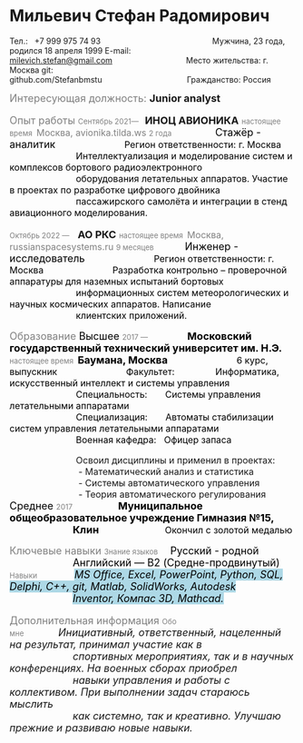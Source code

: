 # Мильевич Стефан Радомирович

Тел.:&nbsp;&nbsp; +7 999 975 74 93&nbsp;&nbsp;&nbsp;&nbsp;&nbsp;&nbsp;&nbsp;&nbsp;&nbsp;&nbsp;&nbsp;&nbsp;&nbsp;&nbsp;&nbsp;&nbsp;&nbsp;&nbsp;&nbsp;&nbsp;&nbsp;&nbsp;&nbsp;&nbsp;&nbsp;&nbsp;&nbsp;&nbsp;&nbsp;&nbsp;&nbsp;&nbsp;&nbsp;&nbsp;&nbsp;&nbsp;&nbsp;&nbsp;&nbsp;&nbsp;&nbsp;&nbsp;&nbsp;&nbsp;&nbsp;&nbsp;&nbsp;&nbsp;&nbsp;&nbsp;Мужчина, 23 года, родился 18 апреля 1999 
E-mail: milevich.stefan@gmail.com&nbsp;&nbsp;&nbsp;&nbsp;&nbsp;&nbsp;&nbsp;&nbsp;&nbsp;&nbsp;&nbsp;&nbsp;&nbsp;&nbsp;&nbsp;&nbsp;&nbsp;&nbsp;&nbsp;&nbsp;&nbsp;&nbsp;&nbsp;&nbsp;&nbsp;&nbsp;&nbsp;&nbsp;&nbsp;&nbsp;&nbsp;&nbsp;&nbsp;Место жительства: г. Москва
git:&nbsp;&nbsp;&nbsp;&nbsp;&nbsp;&nbsp;&nbsp; github.com/Stefanbmstu&nbsp;&nbsp;&nbsp;&nbsp;&nbsp;&nbsp;&nbsp;&nbsp;&nbsp;&nbsp;&nbsp;&nbsp;&nbsp;&nbsp;&nbsp;&nbsp;&nbsp;&nbsp;&nbsp;&nbsp;&nbsp;&nbsp;&nbsp;&nbsp;&nbsp;&nbsp;&nbsp;&nbsp;&nbsp;&nbsp;&nbsp;&nbsp;&nbsp;&nbsp;&nbsp;&nbsp;&nbsp;&nbsp;Гражданство: Россия

<font size= "4"> <span style="color:grey"> Интересующая должность:</span>
__Junior analyst__ 

<font size= "4"> <span style="color:grey"> Опыт работы</span>
<font size= "2"> <span style="color:grey"> Сентябрь 2021—</span>&nbsp;&nbsp; <font size= "4">__ИНОЦ АВИОНИКА__
<font size= "2"> <span style="color:grey"> настоящее время</span>&nbsp;&nbsp;<font size= "3"><span style="color:grey">Москва, avionika.tilda.ws
<font size= "2"> <span style="color:grey"> 2 года</span>&nbsp;&nbsp;&nbsp;&nbsp;&nbsp;&nbsp;&nbsp;&nbsp;&nbsp;&nbsp;&nbsp;&nbsp;&nbsp;&nbsp;&nbsp;&nbsp;&nbsp;&nbsp;&nbsp;&nbsp;&nbsp;<font size= "4"><span style="color:black">Стажёр - аналитик
&nbsp;&nbsp;&nbsp;&nbsp;&nbsp;&nbsp;&nbsp;&nbsp;&nbsp;&nbsp;&nbsp;&nbsp;&nbsp;&nbsp;&nbsp;&nbsp;&nbsp;&nbsp;&nbsp;&nbsp;&nbsp;&nbsp;&nbsp;<font size= "3">Регион ответственности: г. Москва
&nbsp;&nbsp;&nbsp;&nbsp;&nbsp;&nbsp;&nbsp;&nbsp;&nbsp;&nbsp;&nbsp;&nbsp;&nbsp;&nbsp;&nbsp;&nbsp;&nbsp;&nbsp;&nbsp;&nbsp;&nbsp;&nbsp;&nbsp;&nbsp;&nbsp;&nbsp;Интеллектуализация и моделирование систем и комплексов бортового радиоэлектронного<br> &nbsp;&nbsp;&nbsp;&nbsp;&nbsp;&nbsp;&nbsp;&nbsp;&nbsp;&nbsp;&nbsp;&nbsp;&nbsp;&nbsp;&nbsp;&nbsp;&nbsp;&nbsp;&nbsp;&nbsp;&nbsp;&nbsp;&nbsp;&nbsp;&nbsp;&nbsp;оборудования летательных аппаратов. Участие в проектах по разработке цифрового двойника<br> &nbsp; &nbsp;  &nbsp;  &nbsp;  &nbsp;  &nbsp;  &nbsp;  &nbsp;  &nbsp;  &nbsp;  &nbsp;  &nbsp;  &nbsp;  пассажирского самолёта и интеграции в стенд авиационного моделирования.

<font size= "2"> <span style="color:grey"> Октябрь 2022 — </span>&nbsp;&nbsp; <font size= "4">__АО РКС__
<font size= "2"> <span style="color:grey"> настоящее время</span>&nbsp;&nbsp;<font size= "3"><span style="color:grey">Москва, russianspacesystems.ru
<font size= "2"> <span style="color:grey"> 9 месяцев</span>&nbsp;&nbsp;&nbsp;&nbsp;&nbsp;&nbsp;&nbsp;&nbsp;&nbsp;&nbsp;&nbsp;&nbsp;&nbsp;&nbsp;&nbsp;<font size= "4"><span style="color:black">Инженер - исследователь
&nbsp;&nbsp;&nbsp;&nbsp;&nbsp;&nbsp;&nbsp;&nbsp;&nbsp;&nbsp;&nbsp;&nbsp;&nbsp;&nbsp;&nbsp;&nbsp;&nbsp;&nbsp;&nbsp;&nbsp;&nbsp;&nbsp;&nbsp;<font size= "3">Регион ответственности: г. Москва
&nbsp;&nbsp;&nbsp;&nbsp;&nbsp;&nbsp;&nbsp;&nbsp;&nbsp;&nbsp;&nbsp;&nbsp;&nbsp;&nbsp;&nbsp;&nbsp;&nbsp;&nbsp;&nbsp;&nbsp;&nbsp;&nbsp;&nbsp;&nbsp;&nbsp;&nbsp;Разработка контрольно – проверочной аппаратуры для наземных испытаний бортовых<br> &nbsp; &nbsp;  &nbsp;  &nbsp;  &nbsp;  &nbsp;  &nbsp;  &nbsp;  &nbsp;  &nbsp;  &nbsp;  &nbsp;  &nbsp; информационных систем метеорологических и научных космических аппаратов. Написание<br> &nbsp; &nbsp;  &nbsp;  &nbsp;  &nbsp;  &nbsp;  &nbsp;  &nbsp;  &nbsp;  &nbsp;  &nbsp;  &nbsp;  &nbsp; клиентских приложений. 

<font size= "4"> <span style="color:grey">Образование
<font size= "4"> <span style="color:black"> Высшее
<font size= "2"> <span style="color:grey"> 2017 — </span>&nbsp;&nbsp;&nbsp;&nbsp;&nbsp;&nbsp;&nbsp;&nbsp;&nbsp;&nbsp;&nbsp;&nbsp;&nbsp;&nbsp;&nbsp;&nbsp;&nbsp; <font size= "4">__Московский государственный технический университет им. Н.Э.__
<font size= "2"> <span style="color:grey"> настоящее время</span>&nbsp;&nbsp;<font size= "4">__Баумана, Москва__
&nbsp;&nbsp;&nbsp;&nbsp;&nbsp;&nbsp;&nbsp;&nbsp;&nbsp;&nbsp;&nbsp;&nbsp;&nbsp;&nbsp;&nbsp;&nbsp;&nbsp;&nbsp;&nbsp;&nbsp;&nbsp;&nbsp;&nbsp;<font size= "3">6 курс, выпускник
&nbsp;&nbsp;&nbsp;&nbsp;&nbsp;&nbsp;&nbsp;&nbsp;&nbsp;&nbsp;&nbsp;&nbsp;&nbsp;&nbsp;&nbsp;&nbsp;&nbsp;&nbsp;&nbsp;&nbsp;&nbsp;&nbsp;&nbsp;&nbsp;&nbsp;&nbsp;<font size= "3">Факультет:&nbsp;&nbsp;&nbsp;&nbsp;&nbsp;&nbsp;&nbsp;&nbsp;&nbsp;&nbsp;&nbsp;&nbsp;&nbsp;&nbsp;&nbsp;&nbsp;Информатика, искусственный интеллект и системы управления
&nbsp;&nbsp;&nbsp;&nbsp;&nbsp;&nbsp;&nbsp;&nbsp;&nbsp;&nbsp;&nbsp;&nbsp;&nbsp;&nbsp;&nbsp;&nbsp;&nbsp;&nbsp;&nbsp;&nbsp;&nbsp;&nbsp;&nbsp;&nbsp;&nbsp;&nbsp;<font size= "3">Специальность:&nbsp;&nbsp;&nbsp;&nbsp;&nbsp;&nbsp;&nbsp;Системы управления летательными аппаратами
&nbsp;&nbsp;&nbsp;&nbsp;&nbsp;&nbsp;&nbsp;&nbsp;&nbsp;&nbsp;&nbsp;&nbsp;&nbsp;&nbsp;&nbsp;&nbsp;&nbsp;&nbsp;&nbsp;&nbsp;&nbsp;&nbsp;&nbsp;&nbsp;&nbsp;&nbsp;<font size= "3">Специализация:&nbsp;&nbsp;&nbsp;&nbsp;&nbsp;&nbsp;&nbsp;Автоматы стабилизации систем управления летательными аппаратами
&nbsp;&nbsp;&nbsp;&nbsp;&nbsp;&nbsp;&nbsp;&nbsp;&nbsp;&nbsp;&nbsp;&nbsp;&nbsp;&nbsp;&nbsp;&nbsp;&nbsp;&nbsp;&nbsp;&nbsp;&nbsp;&nbsp;&nbsp;&nbsp;&nbsp;&nbsp;<font size= "3">Военная кафедра:&nbsp;&nbsp;&nbsp;Офицер запаса

&nbsp;&nbsp;&nbsp;&nbsp;&nbsp;&nbsp;&nbsp;&nbsp;&nbsp;&nbsp;&nbsp;&nbsp;&nbsp;&nbsp;&nbsp;&nbsp;&nbsp;&nbsp;&nbsp;&nbsp;&nbsp;&nbsp;&nbsp;&nbsp;&nbsp;&nbsp;Освоил дисциплины и применил в проектах:
&nbsp;&nbsp;&nbsp;&nbsp;&nbsp;&nbsp;&nbsp;&nbsp;&nbsp;&nbsp;&nbsp;&nbsp;&nbsp;&nbsp;&nbsp;&nbsp;&nbsp;&nbsp;&nbsp;&nbsp;&nbsp;&nbsp;&nbsp;&nbsp;&nbsp;&nbsp; - Математический анализ и статистика
&nbsp;&nbsp;&nbsp;&nbsp;&nbsp;&nbsp;&nbsp;&nbsp;&nbsp;&nbsp;&nbsp;&nbsp;&nbsp;&nbsp;&nbsp;&nbsp;&nbsp;&nbsp;&nbsp;&nbsp;&nbsp;&nbsp;&nbsp;&nbsp;&nbsp;&nbsp; - Системы автоматического управления
&nbsp;&nbsp;&nbsp;&nbsp;&nbsp;&nbsp;&nbsp;&nbsp;&nbsp;&nbsp;&nbsp;&nbsp;&nbsp;&nbsp;&nbsp;&nbsp;&nbsp;&nbsp;&nbsp;&nbsp;&nbsp;&nbsp;&nbsp;&nbsp;&nbsp;&nbsp; - Теория автоматического регулирования
<font size= "4"> <span style="color:black"> Среднее
<font size= "2"> <span style="color:grey"> 2017 </span>&nbsp;&nbsp;&nbsp;&nbsp;&nbsp;&nbsp;&nbsp;&nbsp;&nbsp;&nbsp;&nbsp;&nbsp;&nbsp;&nbsp;&nbsp;&nbsp;&nbsp;&nbsp;&nbsp;&nbsp; <font size= "4">__Муниципальное общеобразовательное учреждение Гимназия №15,__
&nbsp;&nbsp;&nbsp;&nbsp;&nbsp;&nbsp;&nbsp;&nbsp;&nbsp;&nbsp;&nbsp;&nbsp;&nbsp;&nbsp;&nbsp;&nbsp;&nbsp;&nbsp;&nbsp;&nbsp;&nbsp;&nbsp;<font size= "4">__Клин__
&nbsp;&nbsp;&nbsp;&nbsp;&nbsp;&nbsp;&nbsp;&nbsp;&nbsp;&nbsp;&nbsp;&nbsp;&nbsp;&nbsp;&nbsp;&nbsp;&nbsp;&nbsp;&nbsp;&nbsp;&nbsp;&nbsp;<font size= "3">Окончил с золотой медалью

<font size= "4"> <span style="color:grey">Ключевые навыки
<font size= "2"> <span style="color:grey">Знание языков</span>&nbsp;&nbsp;&nbsp;&nbsp;&nbsp;&nbsp;<span style="color:black"><font size= "4">Русский - родной
&nbsp;&nbsp;&nbsp;&nbsp;&nbsp;&nbsp;&nbsp;&nbsp;&nbsp;&nbsp;&nbsp;&nbsp;&nbsp;&nbsp;&nbsp;&nbsp;&nbsp;&nbsp;&nbsp;&nbsp;&nbsp;&nbsp;<span style="color:black"><font size= "4">Английский — B2 (Средне-продвинутый)
<font size= "2"> <span style="color:grey">Навыки</span>&nbsp;&nbsp;&nbsp;&nbsp;&nbsp;&nbsp;&nbsp;&nbsp;&nbsp;&nbsp;&nbsp;&nbsp;&nbsp;&nbsp;&nbsp;&nbsp;&nbsp;&nbsp;<font size= "4"><mark style="background-color: lightblue">*MS Office, Excel, PowerPoint, Python, SQL, Delphi, С++, git, Matlab, SolidWorks, Autodesk*</mark>
&nbsp;&nbsp;&nbsp;&nbsp;&nbsp;&nbsp;&nbsp;&nbsp;&nbsp;&nbsp;&nbsp;&nbsp;&nbsp;&nbsp;&nbsp;&nbsp;&nbsp;&nbsp;&nbsp;&nbsp;&nbsp;&nbsp;<mark style="background-color: lightblue">*Inventor, Компас 3D, Mathcad.*</mark>

<font size= "4"> <span style="color:grey">Дополнительная информация
<font size= "2"> <span style="color:grey">Обо мне</font></span>&nbsp;&nbsp;&nbsp;&nbsp;&nbsp;&nbsp;&nbsp;&nbsp;&nbsp;&nbsp;&nbsp;&nbsp;*Инициативный, ответственный, нацеленный на результат, принимал участие как в<br>&nbsp;&nbsp;&nbsp;&nbsp;&nbsp;&nbsp;&nbsp;&nbsp;&nbsp;&nbsp;&nbsp;&nbsp;&nbsp;&nbsp;&nbsp;&nbsp;&nbsp;&nbsp;&nbsp;&nbsp;&nbsp; спортивных мероприятиях, так и в научных конференциях. На военных сборах приобрел<br>&nbsp;&nbsp;&nbsp;&nbsp;&nbsp;&nbsp;&nbsp;&nbsp;&nbsp;&nbsp;&nbsp;&nbsp;&nbsp;&nbsp;&nbsp;&nbsp;&nbsp;&nbsp;&nbsp;&nbsp;&nbsp;&nbsp;навыки управления и работы с коллективом. При выполнении задач стараюсь мыслить<br>&nbsp;&nbsp;&nbsp;&nbsp;&nbsp;&nbsp;&nbsp;&nbsp;&nbsp;&nbsp;&nbsp;&nbsp;&nbsp;&nbsp;&nbsp;&nbsp;&nbsp;&nbsp;&nbsp;&nbsp;&nbsp; как системно, так и креативно. Улучшаю прежние и развиваю новые навыки.*